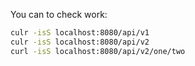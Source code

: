 You can to check work:

```bash
culr -isS localhost:8080/api/v1
culr -isS localhost:8080/api/v2
curl -isS localhost:8080/api/v2/one/two
```